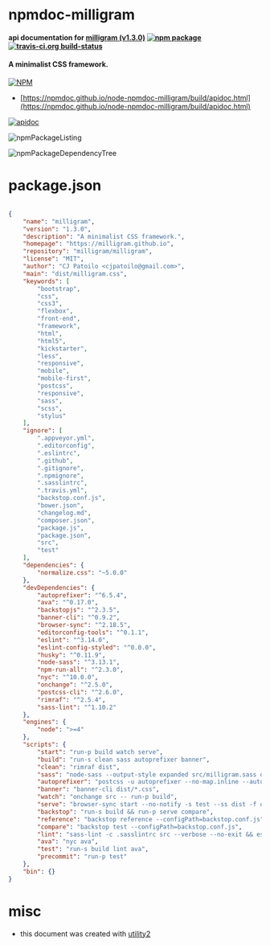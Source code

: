 # npmdoc-milligram

#### api documentation for  [milligram (v1.3.0)](https://milligram.github.io)  [![npm package](https://img.shields.io/npm/v/npmdoc-milligram.svg?style=flat-square)](https://www.npmjs.org/package/npmdoc-milligram) [![travis-ci.org build-status](https://api.travis-ci.org/npmdoc/node-npmdoc-milligram.svg)](https://travis-ci.org/npmdoc/node-npmdoc-milligram)

#### A minimalist CSS framework.

[![NPM](https://nodei.co/npm/milligram.png?downloads=true&downloadRank=true&stars=true)](https://www.npmjs.com/package/milligram)

- [https://npmdoc.github.io/node-npmdoc-milligram/build/apidoc.html](https://npmdoc.github.io/node-npmdoc-milligram/build/apidoc.html)

[![apidoc](https://npmdoc.github.io/node-npmdoc-milligram/build/screenCapture.buildCi.browser.%252Ftmp%252Fbuild%252Fapidoc.html.png)](https://npmdoc.github.io/node-npmdoc-milligram/build/apidoc.html)

![npmPackageListing](https://npmdoc.github.io/node-npmdoc-milligram/build/screenCapture.npmPackageListing.svg)

![npmPackageDependencyTree](https://npmdoc.github.io/node-npmdoc-milligram/build/screenCapture.npmPackageDependencyTree.svg)



# package.json

```json

{
    "name": "milligram",
    "version": "1.3.0",
    "description": "A minimalist CSS framework.",
    "homepage": "https://milligram.github.io",
    "repository": "milligram/milligram",
    "license": "MIT",
    "author": "CJ Patoilo <cjpatoilo@gmail.com>",
    "main": "dist/milligram.css",
    "keywords": [
        "bootstrap",
        "css",
        "css3",
        "flexbox",
        "front-end",
        "framework",
        "html",
        "html5",
        "kickstarter",
        "less",
        "responsive",
        "mobile",
        "mobile-first",
        "postcss",
        "responsive",
        "sass",
        "scss",
        "stylus"
    ],
    "ignore": [
        ".appveyor.yml",
        ".editorconfig",
        ".eslintrc",
        ".github",
        ".gitignore",
        ".npmignore",
        ".sasslintrc",
        ".travis.yml",
        "backstop.conf.js",
        "bower.json",
        "changelog.md",
        "composer.json",
        "package.js",
        "package.json",
        "src",
        "test"
    ],
    "dependencies": {
        "normalize.css": "~5.0.0"
    },
    "devDependencies": {
        "autoprefixer": "^6.5.4",
        "ava": "^0.17.0",
        "backstopjs": "^2.3.5",
        "banner-cli": "^0.9.2",
        "browser-sync": "^2.18.5",
        "editorconfig-tools": "^0.1.1",
        "eslint": "^3.14.0",
        "eslint-config-styled": "^0.0.0",
        "husky": "^0.11.9",
        "node-sass": "^3.13.1",
        "npm-run-all": "^2.3.0",
        "nyc": "^10.0.0",
        "onchange": "^2.5.0",
        "postcss-cli": "^2.6.0",
        "rimraf": "^2.5.4",
        "sass-lint": "^1.10.2"
    },
    "engines": {
        "node": ">=4"
    },
    "scripts": {
        "start": "run-p build watch serve",
        "build": "run-s clean sass autoprefixer banner",
        "clean": "rimraf dist",
        "sass": "node-sass --output-style expanded src/milligram.sass dist/milligram.css && node-sass --output-style compressed src/milligram.sass dist/milligram.min.css",
        "autoprefixer": "postcss -u autoprefixer --no-map.inline --autoprefixer.browsers \"last 1 versions\" -r dist/*.css",
        "banner": "banner-cli dist/*.css",
        "watch": "onchange src -- run-p build",
        "serve": "browser-sync start --no-notify -s test --ss dist -f dist",
        "backstop": "run-s build && run-p serve compare",
        "reference": "backstop reference --configPath=backstop.conf.js",
        "compare": "backstop test --configPath=backstop.conf.js",
        "lint": "sass-lint -c .sasslintrc src --verbose --no-exit && eslint test -c styled && editorconfig-tools check .",
        "ava": "nyc ava",
        "test": "run-s build lint ava",
        "precommit": "run-p test"
    },
    "bin": {}
}
```



# misc
- this document was created with [utility2](https://github.com/kaizhu256/node-utility2)
